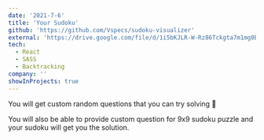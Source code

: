 ```yaml
---
date: '2021-7-6'
title: 'Your Sudoku'
github: 'https://github.com/Vspecs/sudoku-visualizer'
external: 'https://drive.google.com/file/d/1i5bKJLR-W-Rz86Tckgta7m1mg0Bb7SYF/view?usp=sharing'
tech:
  - React
  - SASS
  - Backtracking
company: ''
showInProjects: true
---
```


You will get custom random questions that you can try solving 🚀

You will also be able to provide custom question for 9x9 sudoku puzzle and your sudoku will get you the solution.

